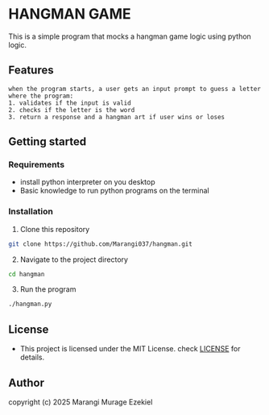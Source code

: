 # HANGMAN GAME
This is a simple program that mocks a hangman game logic using python logic.


## Features
    when the program starts, a user gets an input prompt to guess a letter where the program:
    1. validates if the input is valid
    2. checks if the letter is the word
    3. return a response and a hangman art if user wins or loses
## Getting started

### Requirements
- install python interpreter on you desktop
- Basic knowledge to run python programs on the terminal

### Installation

1. Clone this repository
```bash
git clone https://github.com/Marangi037/hangman.git
```
2. Navigate to the project directory
```bash
cd hangman
```

3. Run the program
```bash
./hangman.py
```


## License 
- This project is licensed under the MIT License. check [LICENSE](license) for details.


## Author

copyright (c) 2025 Marangi Murage Ezekiel